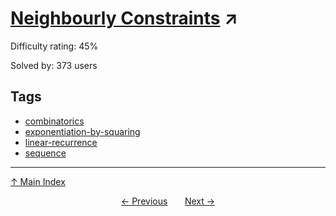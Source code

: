 # [Neighbourly Constraints](https://projecteuler.net/problem=654) ↗️

Difficulty rating: 45%

Solved by: 373 users
## Tags

- [combinatorics](../tags/combinatorics.md)
- [exponentiation-by-squaring](../tags/exponentiation-by-squaring.md)
- [linear-recurrence](../tags/linear-recurrence.md)
- [sequence](../tags/sequence.md)



---

[↑ Main Index](../README.md)


<div align=center><a href='653.md'>← Previous</a> &nbsp;&nbsp; &nbsp;&nbsp;  <a href='655.md'>Next →</a></div>
